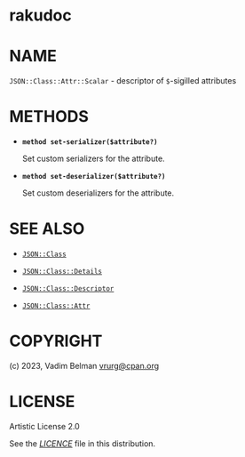 rakudoc
=======

NAME
====

`JSON::Class::Attr::Scalar` - descriptor of `$`-sigilled attributes

METHODS
=======

  * **`method set-serializer($attribute?)`**

    Set custom serializers for the attribute.

  * **`method set-deserializer($attribute?)`**

    Set custom deserializers for the attribute.

SEE ALSO
========

  * [`JSON::Class`](../Class.md)

  * [`JSON::Class::Details`](Details.md)

  * [`JSON::Class::Descriptor`](../Descriptor.md)

  * [`JSON::Class::Attr`](../Attr.md)

COPYRIGHT
=========

(c) 2023, Vadim Belman <vrurg@cpan.org>

LICENSE
=======

Artistic License 2.0

See the [*LICENCE*](../../../../LICENCE) file in this distribution.

